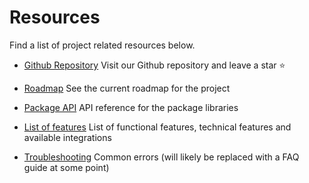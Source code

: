 # Resources

Find a list of project related resources below.

- [Github Repository](https://github.com/vuestorefront/shopware-pwa) Visit our Github repository and leave a star ⭐️

- [Roadmap](./roadmap) See the current roadmap for the project <Badge text="Soon" type="info"/>

- [Package API](./api) API reference for the package libraries

- [List of features](./features) List of functional features, technical features and available integrations

- [Troubleshooting](./troubleshooting) Common errors (will likely be replaced with a FAQ guide at some point)
